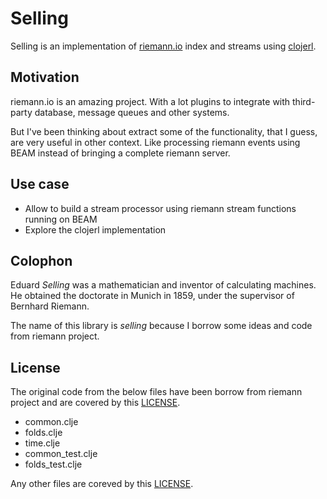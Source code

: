 # Selling

Selling is an implementation of [riemann.io](http://riemann.io) index and streams using [clojerl](http://clojerl.org).

## Motivation

riemann.io is an amazing project. With a lot plugins to integrate with third-party database, message queues and other systems.

But I've been thinking about extract some of the functionality, that I guess, are very useful in other context. Like processing riemann events using BEAM instead of bringing a complete riemann server.

## Use case

* Allow to build a stream processor using riemann stream functions running on BEAM
* Explore the clojerl implementation

## Colophon

Eduard _Selling_ was a mathematician and inventor of calculating machines. He obtained the doctorate in Munich in 1859, under the supervisor of Bernhard Riemann.

The name of this library is _selling_ because I borrow some ideas and code from riemann project.

## License

The original code from the below files have been borrow from riemann project and are covered by this [LICENSE](LICENSE.riemann).

* common.clje
* folds.clje
* time.clje
* common\_test.clje
* folds\_test.clje

Any other files are coreved by this [LICENSE](LICENSE).
